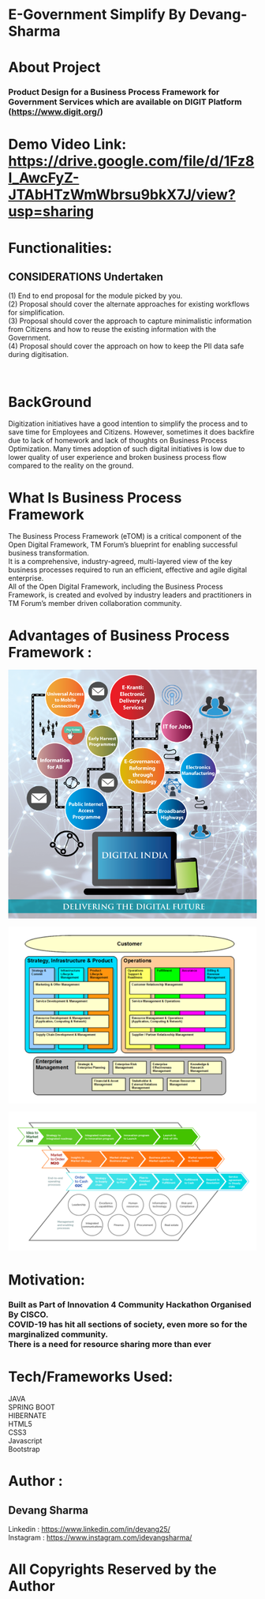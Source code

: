 # E-Government Simplify By Devang-Sharma


# About Project
### Product Design for a  Business Process Framework for Government Services which are available on DIGIT Platform (https://www.digit.org/)

# Demo Video Link: https://drive.google.com/file/d/1Fz8I_AwcFyZ-JTAbHTzWmWbrsu9bkX7J/view?usp=sharing

# Functionalities:
## CONSIDERATIONS Undertaken
(1) End to end proposal for the module picked by you. <br>
(2) Proposal should cover the alternate approaches for existing workflows for simplification. <br>
(3) Proposal should cover the approach to capture minimalistic information from Citizens and how to reuse the existing information with the Government. <br>
(4) Proposal should cover the approach on how to keep the PII data safe during digitisation. <br>

<br>

# BackGround

Digitization initiatives have a good intention to simplify the process and to save time for Employees and Citizens. However, sometimes it does backfire due to lack of homework and lack of thoughts on Business Process Optimization. Many times adoption of such digital initiatives is low due to lower quality of user experience and broken business process flow compared to the reality on the ground.

# What Is Business Process Framework

The Business Process Framework (eTOM) is a critical component of the Open Digital Framework, TM Forum’s blueprint for enabling successful business transformation.<br>
It is a comprehensive, industry-agreed, multi-layered view of the key business processes required to run an efficient, effective and agile digital enterprise.
<br>
All of the Open Digital Framework, including the Business Process Framework, is created and evolved by industry leaders and practitioners in TM Forum’s member driven collaboration community.
<br>

# Advantages of Business Process Framework :

![Screenshot](https://github.com/Devang-25/E-Government-Intermediaries-By-Devang-Sharma/blob/main/Images/Digital%20India.png)

![Screenshot](https://github.com/Devang-25/E-Government-Simplify-By-Devang-Sharma/blob/main/Images/EtomLevel0.png)

![Screenshot](https://github.com/Devang-25/E-Government-Simplify-By-Devang-Sharma/blob/main/Images/Sebel%20Blog%20Image%201.jpg)

# Motivation: 

### Built as Part of Innovation 4 Community Hackathon Organised By CISCO.<br>COVID-19 has hit all sections of society, even more so for the marginalized community.<br>There is a need for resource sharing more than ever

# Tech/Frameworks Used:
 JAVA <br>
SPRING BOOT <br>
HIBERNATE <br> 
HTML5 <br>
CSS3 <br>
Javascript <br>
Bootstrap <br>



# Author :
## Devang Sharma
Linkedin : https://www.linkedin.com/in/devang25/ <br>
Instagram : https://www.instagram.com/idevangsharma/

# All Copyrights Reserved by the Author


